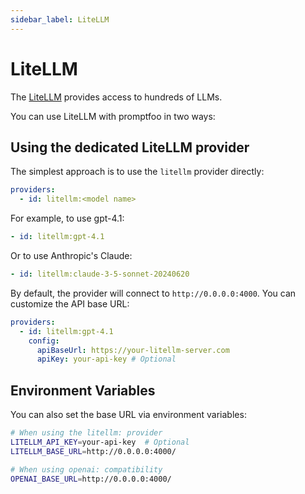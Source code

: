 ```yaml
---
sidebar_label: LiteLLM
---
```


# LiteLLM

The [LiteLLM](https://docs.litellm.ai/docs/) provides access to hundreds of LLMs.

You can use LiteLLM with promptfoo in two ways:

## Using the dedicated LiteLLM provider

The simplest approach is to use the `litellm` provider directly:

```yaml
providers:
  - id: litellm:<model name>
```

For example, to use gpt-4.1:

```yaml
- id: litellm:gpt-4.1
```

Or to use Anthropic's Claude:

```yaml
- id: litellm:claude-3-5-sonnet-20240620
```

By default, the provider will connect to `http://0.0.0.0:4000`. You can customize the API base URL:

```yaml
providers:
  - id: litellm:gpt-4.1
    config:
      apiBaseUrl: https://your-litellm-server.com
      apiKey: your-api-key # Optional
```

## Environment Variables

You can also set the base URL via environment variables:

```sh
# When using the litellm: provider
LITELLM_API_KEY=your-api-key  # Optional
LITELLM_BASE_URL=http://0.0.0.0:4000/

# When using openai: compatibility
OPENAI_BASE_URL=http://0.0.0.0:4000/
```
